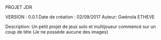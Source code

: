 PROJET JDR

VERSION : 0.0.1
Date de création : 02/09/2017
Auteur: Gwénola ETHEVE

Description: Un petit projet de jeux solo et multijoueur commencé sur un coup de tête
(Je ne posséde aucune des images)

